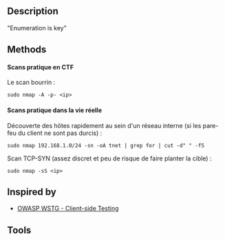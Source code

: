 
## Description

"Enumeration is key"

## Methods

#### Scans pratique en CTF

Le scan bourrin : 
```
sudo nmap -A -p- <ip>
```

#### Scans pratique dans la vie réelle 

Découverte des hôtes rapidement au sein d'un réseau interne (si les pare-feu du client ne sont pas durcis) : 

```
sudo nmap 192.168.1.0/24 -sn -oA tnet | grep for | cut -d" " -f5
```


Scan TCP-SYN (assez discret et peu de risque de faire planter la cible) : 
```
sudo nmap -sS <ip>
```

## Inspired by

- [OWASP WSTG - Client-side Testing](https://owasp.org/www-project-web-security-testing-guide/latest/4-Web_Application_Security_Testing/11-Client-side_Testing/)

## Tools
